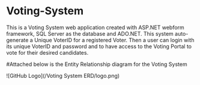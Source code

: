 # Voting-System
This is a Voting System web application created with ASP.NET webform framework, SQL Server as the database and ADO.NET. This system auto-generate a Unique VoterID for a registered Voter. Then a user can login with its unique VoterID and password and to have access to the Voting Portal to vote for their desired candidates.

#Attached below is the Entity Relationship diagram for the Voting System

![GitHub Logo](/Voting System ERD/logo.png)

